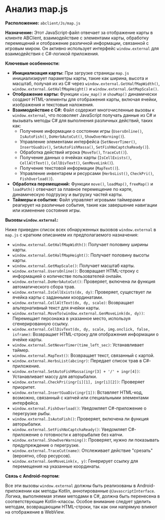 # Анализ map.js

**Расположение:** `abclient/Js/map.js`

**Назначение:**
Этот JavaScript-файл отвечает за отображение карты в клиенте ABClient, взаимодействие с элементами карты, обработку перемещений и отображение различной информации, связанной с игровым миром. Он активно использует интерфейс `window.external` для взаимодействия с C#-логикой приложения.

**Ключевые особенности:**

*   **Инициализация карты:** При загрузке страницы `map.js` инициализирует параметры карты, такие как ширина, высота и масштаб, получая их из C# через `window.external.GetHalfMapWidth()`, `window.external.GetHalfMapHeight()` и `window.external.GetMapScale()`.
*   **Отображение карты:** Функции `view_map()` и `showMap()` динамически создают HTML-элементы для отображения карты, включая ячейки, изображения и текстовые наложения.
*   **Взаимодействие с C#:** Файл содержит многочисленные вызовы к `window.external`, что позволяет JavaScript получать данные из C# и вызывать методы C# для выполнения различных действий, таких как:
    *   Получение информации о состоянии игры (`UsersOnline()`, `IsAutoFish()`, `DoHerbAutoCut()`, `ShowOverWarning()`).
    *   Управление элементами интерфейса (`SetNeverTimer()`, `InsertGuaDiv()`, `SetAutoFishMassa()`, `SetFishNoCaptchaReady()`).
    *   Обработка действий игрока (`MoveTo()`, `TraceCut()`).
    *   Получение данных о ячейках карты (`IsCellExists()`, `CellAltText()`, `CellDivText()`, `GenMoveLink()`).
    *   Получение текстовой информации (`MapText()`).
    *   Управление инвентарем и ресурсами (`HerbsList()`, `CheckPri()`, `FishOverload()`).
*   **Обработка перемещений:** Функции `move()`, `loadMap()`, `freeMap()` и `loadPath()` отвечают за плавное перемещение по карте, динамическую подгрузку и выгрузку частей карты.
*   **Таймеры и события:** Файл управляет игровыми таймерами и реагирует на различные события, такие как завершение навигации или изменение состояния игры.

**Вызовы `window.external`:**

Ниже приведен список всех обнаруженных вызовов `window.external` в `map.js` с кратким описанием их предполагаемого назначения:

*   `window.external.GetHalfMapWidth()`: Получает половину ширины карты.
*   `window.external.GetHalfMapHeight()`: Получает половину высоты карты.
*   `window.external.GetMapScale()`: Получает масштаб карты.
*   `window.external.UsersOnline()`: Возвращает HTML-строку с информацией о количестве пользователей онлайн.
*   `window.external.DoHerbAutoCut()`: Проверяет, включена ли функция автоматического сбора трав.
*   `window.external.IsCellExists(dx, dy)`: Проверяет, существует ли ячейка карты с заданными координатами.
*   `window.external.CellAltText(dx, dy, scale)`: Возвращает альтернативный текст для ячейки карты.
*   `window.external.MoveTo(window.external.GenMoveLink(dx, dy))`: Перемещает персонажа в указанное место, используя сгенерированную ссылку.
*   `window.external.CellDivText(dx, dy, scale, img.onclick, false, isframe)`: Возвращает HTML-строку для отображения информации о ячейке карты.
*   `window.external.SetNeverTimer(time_left_sec)`: Устанавливает таймер.
*   `window.external.MapText()`: Возвращает текст, связанный с картой.
*   `window.external.HerbsList(abcingr)`: Передает список трав в C#-приложение.
*   `window.external.SetAutoFishMassa(ingr[3] + '/' + ingr[4])`: Устанавливает массу для авторыбалки.
*   `window.external.CheckPri(ingr[i][1], ingr[i][2])`: Проверяет приоритет.
*   `window.external.InsertGuaDiv(ingr[1])`: Вставляет HTML-код, возможно, связанный с капчей или специальными элементами интерфейса.
*   `window.external.FishOverload()`: Уведомляет C#-приложение о перегрузке рыбы.
*   `window.external.IsAutoFish()`: Проверяет, включена ли функция авторыбалки.
*   `window.external.SetFishNoCaptchaReady()`: Уведомляет C#-приложение о готовности к авторыбалке без капчи.
*   `window.external.ShowOverWarning()`: Проверяет, нужно ли показывать предупреждение о перегрузке.
*   `window.external.TraceCut(name)`: Отслеживает действие "срезать" (вероятно, сбор ресурсов).
*   `window.external.GenMoveLink(x, y)`: Генерирует ссылку для перемещения на указанные координаты.

**Связь с Android-портом:**

Все эти вызовы `window.external` должны быть реализованы в Android-приложении как методы Kotlin, аннотированные `@JavascriptInterface`. Логика, выполняемая этими методами в C#, должна быть перенесена в соответствующие Kotlin-классы. Особое внимание следует уделить методам, возвращающим HTML-строки, так как они напрямую влияют на отображение в WebView.

